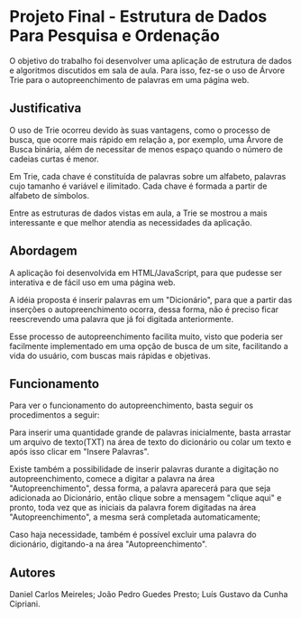 Projeto Final - Estrutura de Dados Para Pesquisa e Ordenação
============================================================

O objetivo do trabalho foi desenvolver uma aplicação de estrutura de dados e algoritmos discutidos em sala de aula. Para isso, fez-se o uso de Árvore Trie para o autopreenchimento de palavras em uma página web.


Justificativa
-------------

O uso de Trie ocorreu devido às suas vantagens, como o processo de busca, que ocorre mais rápido em relação a, por exemplo, uma Árvore de Busca binária, além de necessitar de menos espaço quando o número de cadeias curtas é menor.

Em Trie, cada chave é constituída de palavras sobre um alfabeto, palavras cujo tamanho é variável e ilimitado. Cada chave é formada a partir de alfabeto de símbolos.

Entre as estruturas de dados vistas em aula, a Trie se mostrou a mais interessante e que melhor atendia as necessidades da aplicação.


Abordagem
---------

A aplicação foi desenvolvida em HTML/JavaScript, para que pudesse ser interativa e de fácil uso em uma página web.

A idéia proposta é inserir palavras em um "Dicionário", para que a partir das inserções o autopreenchimento ocorra, dessa forma, não é preciso ficar reescrevendo uma palavra que já foi digitada anteriormente. 

Esse processo de autopreenchimento facilita muito, visto que poderia ser facilmente implementado em uma opção de busca de um site, facilitando a vida do usuário, com buscas mais rápidas e objetivas.


Funcionamento
------------

Para ver o funcionamento do autopreenchimento, basta seguir os procedimentos a seguir:

Para inserir uma quantidade grande de palavras inicialmente, basta arrastar um arquivo de texto(TXT) na área de texto do dicionário ou colar um texto e após isso clicar em "Insere Palavras".

Existe também a possibilidade de inserir palavras durante a digitação no autopreenchimento, comece a digitar a palavra na área "Autopreenchimento", dessa forma, a palavra aparecerá para que seja adicionada ao Dicionário, então clique sobre a mensagem "clique aqui" e pronto, toda vez que as iniciais da palavra forem digitadas na área "Autopreenchimento", a mesma será completada automaticamente;

Caso haja necessidade, também é possível excluir uma palavra do dicionário, digitando-a na área "Autopreenchimento".


Autores
-------

Daniel Carlos Meireles;
João Pedro Guedes Presto;
Luís Gustavo da Cunha Cipriani.